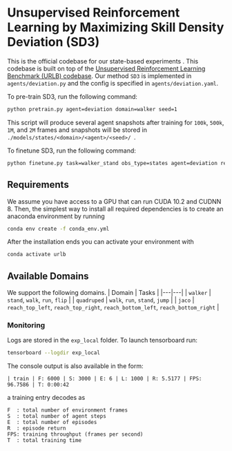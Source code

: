 

# **Unsupervised Reinforcement Learning by Maximizing Skill Density Deviation** (SD3)

This is the official codebase for our state-based experiments . This codebase is built on top of the [Unsupervised Reinforcement Learning Benchmark (URLB) codebase](https://github.com/rll-research/url_benchmark). Our method `SD3` is implemented in `agents/deviation.py` and the config is specified in `agents/deviation.yaml`.

To pre-train SD3, run the following command:

``` sh
python pretrain.py agent=deviation domain=walker seed=1
```

This script will produce several agent snapshots after training for `100k`, `500k`, `1M`, and `2M` frames and snapshots will be stored in `./models/states/<domain>/<agent>/<seed>/ `.

To finetune SD3, run the following command:

```sh
python finetune.py task=walker_stand obs_type=states agent=deviation reward_free=false seed=1 domain=walker snapshot_ts=2000000
```

## Requirements

We assume you have access to a GPU that can run CUDA 10.2 and CUDNN 8. Then, the simplest way to install all required dependencies is to create an anaconda environment by running
```sh
conda env create -f conda_env.yml
```
After the installation ends you can activate your environment with
```sh
conda activate urlb
```

## Available Domains
We support the following domains.
| Domain | Tasks |
|---|---|
| `walker` | `stand`, `walk`, `run`, `flip` |
| `quadruped` | `walk`, `run`, `stand`, `jump` |
| `jaco` | `reach_top_left`, `reach_top_right`, `reach_bottom_left`, `reach_bottom_right` |

### Monitoring
Logs are stored in the `exp_local` folder. To launch tensorboard run:
```sh
tensorboard --logdir exp_local
```
The console output is also available in the form:
```
| train | F: 6000 | S: 3000 | E: 6 | L: 1000 | R: 5.5177 | FPS: 96.7586 | T: 0:00:42
```
a training entry decodes as
```
F  : total number of environment frames
S  : total number of agent steps
E  : total number of episodes
R  : episode return
FPS: training throughput (frames per second)
T  : total training time
```
